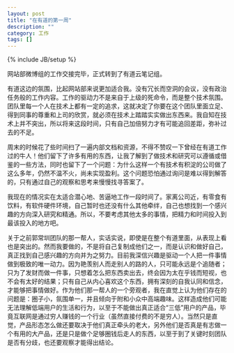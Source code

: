 ```yaml
---
layout: post
title: "在有道的第一周"
description: ""
category: 工作
tags: []
---
```

{% include JB/setup %}

网站部微博组的工作交接完毕，正式转到了有道云笔记组。

有道这边的氛围，比起网站部来说更加适合我。没有冗长而空洞的会议，没有政治任务般的工作内容。工作的驱动力不是来自于上级的死命令，而是整个技术氛围。团队里每一个人在技术上都有一定的追求，这就决定了你要在这个团队里面立足、得到同事的尊重和上司的欣赏，就必须在技术上踏踏实实做出东西来。我自知在技术上并不突出，所以将来这段时间，只有自己加倍努力才有可能追回差距，弥补过去的不足。

周末的时候花了些时间扫了一遍内部文档和资源，不得不赞叹一下曾经在有道工作过的牛人！他们留下了许多有用的东西，让我了解到了做技术和研究可以遵循或借鉴的一些方法，同时也留下了一个问题：为什么这样一个有技术有积淀的公司做了这么多年，仍然不温不火，尚未实现盈利。这个问题恐怕通过询问是难以得到解答的，只有通过自己的观察和思考来慢慢找寻答案了。

我现在的情况实在太适合潜心地、苦逼地工作一段时间了。家离公司近，有零食有饮料，有软件硬件环境，自己暂时也还没有什么其他牵绊，自己也想找到一个感兴趣的方向深入研究和精通。所以，不要考虑其他太多的事情，把精力和时间投入到最该投入的地方吧。

关于之前郭常圳团队的那一帮人，实话实说，即使是在整个有道里面，从表现上看也是突出的。然而我要做的，不是将自己复制成他们之一，而是认识和做好自己，真正找到自己感兴趣的方向并为之努力。目前我深信兴趣是驱动一个人把一件事情做到极致的唯一动力。因为艳羡别人而走别人的路的人，只可能永远是个追随者；只为了发财而做一件事，只想着怎么把东西卖出去，终会因为太在乎钱而短视，也不会有太好的结果；只有自己从内心喜欢这个东西，拥有深刻的自我认同和信念，才能够把事情做好。作为他们那一帮人的一个旁观者，我在直觉上认为他们存在的问题是：圈子小，氛围单一，并且倾向于附和小众中高端趣味。这样造成他们可能无法理解低端用户的生活和行为，以至于不能做出真正适合“三低”用户的产品，毕竟互联网是通过穷人赚钱的一个行业（虽然直接付费的不是穷人）。当然只是直觉，产品形态怎么做还要取决于他们真正牵头的老大，另外他们是否真是有志做一个有用的大产品，还是只是做个足够圈钱后走人的东西，以至于到了关键时刻团队是否有分歧，也还要观察才能得出结论。



